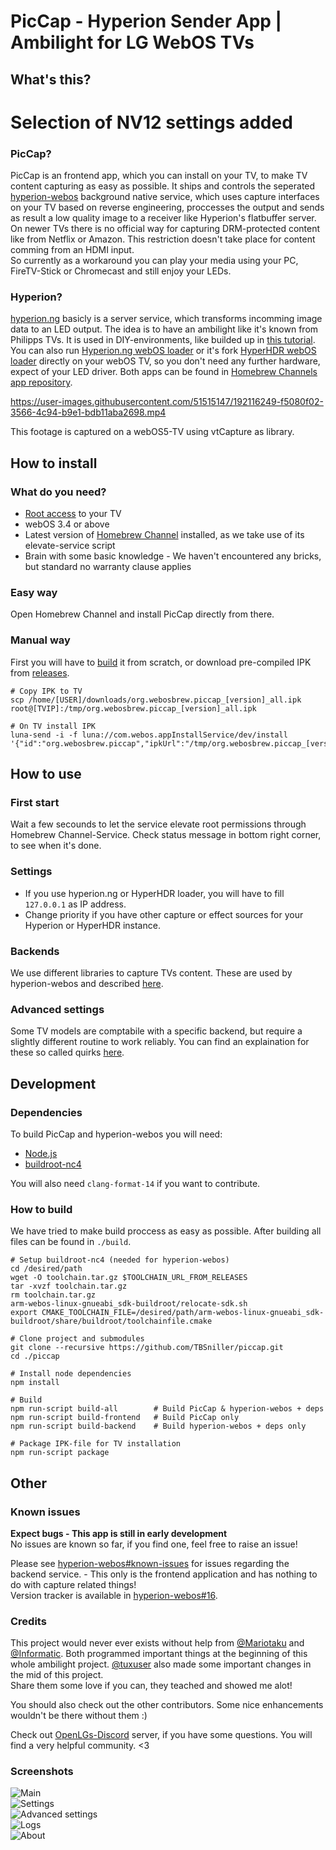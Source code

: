 # PicCap - Hyperion Sender App | Ambilight for LG WebOS TVs  
  
## What's this?

# Selection of NV12 settings added

### PicCap?    
PicCap is an frontend app, which you can install on your TV, to make TV content capturing as easy as possible. It ships and controls the seperated [hyperion-webos](https://github.com/webosbrew/hyperion-webos) background native service, which uses capture interfaces on your TV based on reverse engineering, proccesses the output and sends as result a low quality image to a receiver like Hyperion's flatbuffer server.  
On newer TVs there is no official way for capturing DRM-protected content like from Netflix or Amazon. This restriction doesn't take place for content comming from an HDMI input.  
So currently as a workaround you can play your media using your PC, FireTV-Stick or Chromecast and still enjoy your LEDs.

### Hyperion?  
[hyperion.ng](https://github.com/hyperion-project/hyperion.ng) basicly is a server service, which transforms incomming image data to an LED output. The idea is to have an ambilight like it's known from Philipps TVs.
It is used in DIY-environments, like builded up in [this tutorial](https://github.com/TBSniller/piccap/blob/main/docs/DIY_Ambilight.md).  
You can also run [Hyperion.ng webOS loader](https://github.com/webosbrew/hyperion.ng-webos-loader) or it's fork [HyperHDR webOS loader](https://github.com/webosbrew/hyperhdr-webos-loader) directly on your webOS TV, so you don't need any further hardware, expect of your LED driver. Both apps can be found in [Homebrew Channels app repository](https://repo.webosbrew.org/apps/).  
  
https://user-images.githubusercontent.com/51515147/192116249-f5080f02-3566-4c94-b9e1-bdb11aba2698.mp4

This footage is captured on a webOS5-TV using vtCapture as library.

## How to install  

### What do you need?  
- [Root access](https://github.com/RootMyTV/RootMyTV.github.io) to your TV  
- webOS 3.4 or above  
- Latest version of [Homebrew Channel](https://github.com/webosbrew/webos-homebrew-channel) installed, as we take use of its elevate-service script  
- Brain with some basic knowledge - We haven't encountered any bricks, but standard no warranty clause applies

### Easy way
Open Homebrew Channel and install PicCap directly from there.  
  
### Manual way
First you will have to [build](https://github.com/TBSniller/piccap#development) it from scratch, or download pre-compiled IPK from [releases](https://github.com/TBSniller/piccap/releases).  
  
```
# Copy IPK to TV 
scp /home/[USER]/downloads/org.webosbrew.piccap_[version]_all.ipk root@[TVIP]:/tmp/org.webosbrew.piccap_[version]_all.ipk

# On TV install IPK
luna-send -i -f luna://com.webos.appInstallService/dev/install '{"id":"org.webosbrew.piccap","ipkUrl":"/tmp/org.webosbrew.piccap_[version]_all.ipk","subscribe":true}'
```
  
## How to use
### First start  
Wait a few secounds to let the service elevate root permissions through Homebrew Channel-Service. Check status message in bottom right corner, to see when it's done.
  
  
### Settings 
 - If you use hyperion.ng or HyperHDR loader, you will have to fill `127.0.0.1` as IP address. 
 - Change priority if you have other capture or effect sources for your Hyperion or HyperHDR instance.  

### Backends
We use different libraries to capture TVs content. These are used by hyperion-webos and described [here](https://github.com/webosbrew/hyperion-webos/tree/main#backends).  

### Advanced settings
Some TV models are comptabile with a specific backend, but require a slightly different routine to work reliably. You can find an explaination for  these so called quirks [here](https://github.com/webosbrew/hyperion-webos/tree/main#quirks).

## Development
### Dependencies
To build PicCap and hyperion-webos you will need:  
- [Node.js](https://nodejs.org/en/download/)  
- [buildroot-nc4](https://github.com/openlgtv/buildroot-nc4)  

You will also need `clang-format-14` if you want to contribute.  

### How to build  
We have tried to make build proccess as easy as possible. After building all files can be found in `./build`.
```
# Setup buildroot-nc4 (needed for hyperion-webos)
cd /desired/path
wget -O toolchain.tar.gz $TOOLCHAIN_URL_FROM_RELEASES
tar -xvzf toolchain.tar.gz
rm toolchain.tar.gz
arm-webos-linux-gnueabi_sdk-buildroot/relocate-sdk.sh
export CMAKE_TOOLCHAIN_FILE=/desired/path/arm-webos-linux-gnueabi_sdk-buildroot/share/buildroot/toolchainfile.cmake

# Clone project and submodules
git clone --recursive https://github.com/TBSniller/piccap.git
cd ./piccap

# Install node dependencies
npm install

# Build
npm run-script build-all        # Build PicCap & hyperion-webos + deps
npm run-script build-frontend   # Build PicCap only
npm run-script build-backend    # Build hyperion-webos + deps only

# Package IPK-file for TV installation
npm run-script package
```  

## Other

### Known issues  
**Expect bugs - This app is still in early development**  
No issues are known so far, if you find one, feel free to raise an issue!  

Please see [hyperion-webos#known-issues](https://github.com/webosbrew/hyperion-webos/tree/main#known-issues) for issues regarding the backend service. - This only is the frontend application and has nothing to do with capture related things!  
Version tracker is available in [hyperion-webos#16](https://github.com/webosbrew/hyperion-webos/issues/16). 

### Credits
This project would never ever exists without help from [@Mariotaku](https://github.com/mariotaku) and [@Informatic](https://github.com/Informatic).
Both programmed important things at the beginning of this whole ambilight project. [@tuxuser](https://github.com/tuxuser) also made some important changes in the mid of this project.  
Share them some love if you can, they teached and showed me alot!  

You should also check out the other contributors. Some nice enhancements wouldn't be there without them :)  
  
Check out [OpenLGs-Discord](https://discord.gg/9sqAgHVRhP) server, if you have some questions. You will find a very helpful community. <3  

### Screenshots
![Main](https://user-images.githubusercontent.com/51515147/192116360-efd6483a-8dc7-4b61-af27-d428f90740a3.jpg)  
![Settings](https://user-images.githubusercontent.com/51515147/192116365-1f9a7590-7a88-4bfd-924f-3b8bf9ae47b6.jpg)  
![Advanced settings](https://user-images.githubusercontent.com/51515147/192116371-21387541-7c56-4866-b7fd-23246a9a4d2e.jpg)  
![Logs](https://user-images.githubusercontent.com/51515147/192116386-df4e5e3c-7260-451e-8685-69a69a3abc0b.jpg)  
![About](https://user-images.githubusercontent.com/51515147/192116388-6dce877d-41be-41b1-922e-630783fbca7c.jpg)  
